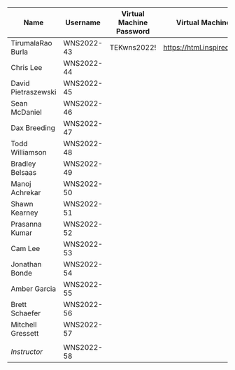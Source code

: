 | Name                     | Username    | Virtual Machine Password | Virtual Machine Portal                  |
|--------------------------|-------------|--------------------------|----------------------------------------|
| TirumalaRao Burla        | WNS2022-43  | TEKwns2022!              | https://html.inspiredvlabs.com/        |
| Chris Lee                | WNS2022-44  |                          |                                        |
| David Pietraszewski      | WNS2022-45  |                          |                                        |
| Sean McDaniel            | WNS2022-46  |                          |                                        |
| Dax Breeding             | WNS2022-47  |                          |                                        |
| Todd Williamson          | WNS2022-48  |                          |                                        |
| Bradley Belsaas          | WNS2022-49  |                          |                                        |
| Manoj Achrekar           | WNS2022-50  |                          |                                        |
| Shawn Kearney            | WNS2022-51  |                          |                                        |
| Prasanna Kumar           | WNS2022-52  |                          |                                        |
| Cam Lee                  | WNS2022-53  |                          |                                        |
| Jonathan Bonde           | WNS2022-54  |                          |                                        |
| Amber Garcia             | WNS2022-55  |                          |                                        |
| Brett Schaefer           | WNS2022-56  |                          |                                        |
| Mitchell Gressett        | WNS2022-57  |                          |                                        |
|                          |             |                          |                                        |
| *Instructor*           | WNS2022-58  |                          |                                        |
